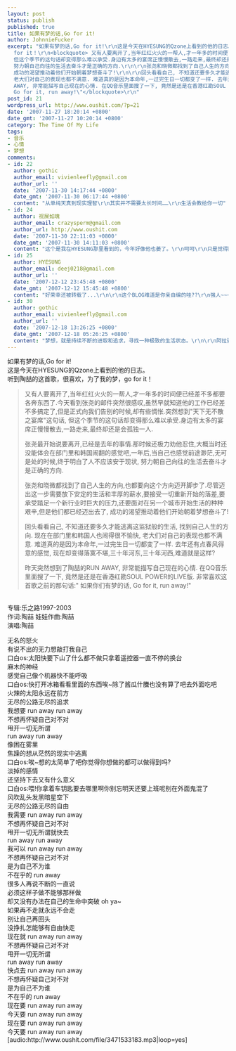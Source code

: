```yaml
---
layout: post
status: publish
published: true
title: 如果有梦的话,Go for it!
author: JohnnieFucker
excerpt: "如果有梦的话,Go for it!\r\n这是今天在HYESUNG的Qzone上看到的他的日志。\r\n听到陶喆的这首歌，很喜欢，为了我的梦，go
  for it！\r\n<blockquote> 又有人要离开了,当年红红火火的一帮人,才一年多的时间便已经差不多都要各奔东西了.今天看到张尧的邮件突然很感叹,虽然早就知道他的工作已经差不多搞定了,但是正式向我们告别的时候,却有些惆怅.突然想到\"天下无不散之宴席\"这句话,
  但这个季节的这句话却变得那么难以承受.身边有太多的宴席正慢慢散去,一路走来,最终却还是会孤独一人.\r\n\r\n张尧最开始说要离开,已经是去年的事情.那时候还极力劝他忍住,大概当时还没能体会在部门里和韩国闹翻的感觉吧,一年后,当自己也感觉前途渺茫,无可是处的时候,终于明白了人不应该安于现状,
  努力朝自己向往的生活去奋斗才是正确的方向.\r\n\r\n张尧和晓微都找到了自己人生的方向,也都要向这个方向迈开脚步了.尽管迈出这一步需要放下安定的生活和丰厚的薪水,要接受一切重新开始的落差,要承受踏足一个新行业时巨大的压力,还要面对在另一个城市开始生活的种种艰辛,但是他们都已经迈出去了,
  成功的渴望推动着他们开始朝着梦想奋斗了!\r\n\r\n回头看看自己, 不知道还要多久才能逃离这监狱般的生活, 找到自己人生的方向. 现在在部门里和韩国人也闹得很不愉快,
  老大们对自己的表现也都不满意. 难道真的是因为本命年,一过完生日一切都变了一样. 去年还有点春风得意的感觉, 现在却变得落寞不堪,三十年河东,三十年河西,难道就是这样?\r\n\r\n昨天突然想到了陶喆的RUN
  AWAY, 非常能描写自己现在的心情. 在QQ音乐里面搜了一下, 竟然是还是在香港红勘SOUL POWER的LIVE版. 非常喜欢这首歌之前的那句话:\" 如果你们有梦的话,
  Go for it, run away!\"</blockquote>\r\n"
post_id: 21
wordpress_url: http://www.oushit.com/?p=21
date: '2007-11-27 18:20:14 +0800'
date_gmt: '2007-11-27 10:20:14 +0800'
category: The Time Of My Life
tags:
- 音乐
- 心情
- 梦想
comments:
- id: 22
  author: gothic
  author_email: vivienleefly@gmail.com
  author_url: ''
  date: '2007-11-30 14:17:44 +0800'
  date_gmt: '2007-11-30 06:17:44 +0800'
  content: "从单纯天真到现实理智\r\n其实并不需要太长时间……\r\n生活会教给你一切"
- id: 24
  author: 视屎如瑰
  author_email: crazysperm@gmail.com
  author_url: http://www.oushit.com
  date: '2007-11-30 22:11:03 +0800'
  date_gmt: '2007-11-30 14:11:03 +0800'
  content: "这个是我在HYESUNG那里看到的，今年好像他也萎了。\r\n呵呵\r\n只是觉得陶喆开场时说的那句\"如果你们有梦的话，go for it\"很能触动我的心扉。\r\n其实自从我工作以来，我一直都在问自己人生的意义到底何在\r\n曾经有一天我顿悟，人生的意义就是要不断的实现自己的梦想\r\n激动了一段时间就淡忘了\r\n这次看到这个又能让我再激动一下了\r\nmm，你的梦想是什么？"
- id: 25
  author: HYESUNG
  author_email: deej0218@gmail.com
  author_url: ''
  date: '2007-12-12 23:45:48 +0800'
  date_gmt: '2007-12-12 15:45:48 +0800'
  content: "好荣幸还被转载了...\r\n\r\n这个BLOG难道是你亲自编的哇??\r\n强人~~~~\r\n一起跳吧~~~~ :em00:"
- id: 30
  author: gothic
  author_email: vivienleefly@gmail.com
  author_url: ''
  date: '2007-12-18 13:26:25 +0800'
  date_gmt: '2007-12-18 05:26:25 +0800'
  content: "梦想，就是持续不断的进取和追求，寻找一种极致的生活状态。\r\n\r\n阿拉要自己创业，要稳稳当当的做些事情出来，这个就是我这个阶段的目标，但是还谈不上梦想。\r\n\r\n梦想是到死的时候都还在进步的状态，不要轻易让环境改变自己。坚定的前进！hoho～～"
---
```

<p>如果有梦的话,Go for it!<br />
这是今天在HYESUNG的Qzone上看到的他的日志。<br />
听到陶喆的这首歌，很喜欢，为了我的梦，go for it！</p>
<blockquote><p> 又有人要离开了,当年红红火火的一帮人,才一年多的时间便已经差不多都要各奔东西了.今天看到张尧的邮件突然很感叹,虽然早就知道他的工作已经差不多搞定了,但是正式向我们告别的时候,却有些惆怅.突然想到"天下无不散之宴席"这句话, 但这个季节的这句话却变得那么难以承受.身边有太多的宴席正慢慢散去,一路走来,最终却还是会孤独一人.</p>
<p>张尧最开始说要离开,已经是去年的事情.那时候还极力劝他忍住,大概当时还没能体会在部门里和韩国闹翻的感觉吧,一年后,当自己也感觉前途渺茫,无可是处的时候,终于明白了人不应该安于现状, 努力朝自己向往的生活去奋斗才是正确的方向.</p>
<p>张尧和晓微都找到了自己人生的方向,也都要向这个方向迈开脚步了.尽管迈出这一步需要放下安定的生活和丰厚的薪水,要接受一切重新开始的落差,要承受踏足一个新行业时巨大的压力,还要面对在另一个城市开始生活的种种艰辛,但是他们都已经迈出去了, 成功的渴望推动着他们开始朝着梦想奋斗了!</p>
<p>回头看看自己, 不知道还要多久才能逃离这监狱般的生活, 找到自己人生的方向. 现在在部门里和韩国人也闹得很不愉快, 老大们对自己的表现也都不满意. 难道真的是因为本命年,一过完生日一切都变了一样. 去年还有点春风得意的感觉, 现在却变得落寞不堪,三十年河东,三十年河西,难道就是这样?</p>
<p>昨天突然想到了陶喆的RUN AWAY, 非常能描写自己现在的心情. 在QQ音乐里面搜了一下, 竟然是还是在香港红勘SOUL POWER的LIVE版. 非常喜欢这首歌之前的那句话:" 如果你们有梦的话, Go for it, run away!"</p></blockquote>
<p><!--break--><a id="more-21"></a><br />
专辑:乐之路1997-2003<br />
作词:陶喆 娃娃作曲:陶喆<br />
演唱:陶喆</p>
<p>无名的怒火<br />
有说不出的无力想敲打我自己<br />
口白os:太阳快要下山了什么都不做只拿着遥控器一直不停的换台<br />
麻木的神经<br />
感觉自己像个机器快不能呼吸<br />
口白os:快打开冰箱看看里面的东西唉~除了酱瓜什黱也没有算了吧去外面吃吧<br />
火辣的太阳永远在前方<br />
无尽的公路无尽的追求<br />
我想要 run away run away<br />
不想再怀疑自己对不对<br />
甩开一切无所谓<br />
run away run away<br />
像困在雾里<br />
焦躁的想从茫然的现实中逃离<br />
口白os:唉~想的太简单了吧你觉得你想做的都可以做得到吗?<br />
淡掉的感情<br />
还坚持下去又有什么意义<br />
口白os:喂!你拿着车钥匙要去哪里啊你别忘明天还要上班呢别在外面鬼混了<br />
风吹乱头发黑暗星空下<br />
无尽的公路无尽的自由<br />
我需要 run away run away<br />
不想再怀疑自己对不对<br />
甩开一切无所谓就快去<br />
run away run away<br />
我可以 run away run away<br />
不想再怀疑自己对不对<br />
是为自己不为谁<br />
不在乎的 run away<br />
很多人再说不断的一直说<br />
必须这样子做不能够那样做<br />
却又没有办法在自己的生命中突破 oh ya~<br />
如果再不走就永远不会走<br />
别让自己再回头<br />
没挣扎怎能够有自由快走<br />
现在就 run away run away<br />
不想再怀疑自己对不对<br />
甩开一切无所谓<br />
run away run away<br />
快点去 run away run away<br />
不想再怀疑自己对不对<br />
是为自己不为谁<br />
不在乎的 run away<br />
现在要 run away run away<br />
今天要 run away run away<br />
现在要 run away run away<br />
今天要 run away run away<br />
[audio:http://www.oushit.com/file/3471533183.mp3|loop=yes]</p>

